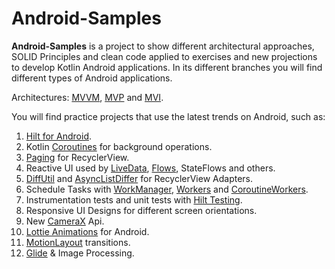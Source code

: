 # Android-Samples

**Android-Samples** is a project to show different architectural approaches, SOLID Principles and clean code applied to exercises and new projections to develop Kotlin Android applications. In its different branches you will find different types of Android applications.  

Architectures: [MVVM](https://developer.android.com/jetpack/guide?gclid=CjwKCAjw7--KBhAMEiwAxfpkWARBM3vubBOpHHvULyoTy68qjoheC-wESXngfHpfNe6P6Q45062M9RoCSaIQAvD_BwE&gclsrc=aw.ds), [MVP](https://www.raywenderlich.com/7026-getting-started-with-mvp-model-view-presenter-on-android) and [MVI](https://blog.mindorks.com/mvi-architecture-android-tutorial-for-beginners-step-by-step-guide).

  You will find practice projects that use the latest trends on Android, such as:

1. [Hilt for Android](https://developer.android.com/training/dependency-injection/hilt-android).
2. Kotlin [Coroutines](https://developer.android.com/kotlin/coroutines) for background operations. 
3. [Paging](https://developer.android.com/topic/libraries/architecture/paging/v3-overview) for RecyclerView. 
4. Reactive UI used by [LiveData](https://developer.android.com/topic/libraries/architecture/livedata), [Flows](https://developer.android.com/kotlin/flow), StateFlows and others.
5. [DiffUtil](https://developer.android.com/reference/androidx/recyclerview/widget/DiffUtil) and [AsyncListDiffer](https://developer.android.com/reference/androidx/recyclerview/widget/AsyncListDiffer) for RecyclerView Adapters.
6. Schedule Tasks with [WorkManager](https://developer.android.com/topic/libraries/architecture/workmanager), [Workers](https://developer.android.com/reference/androidx/work/Worker) and [CoroutineWorkers](https://developer.android.com/topic/libraries/architecture/workmanager/advanced/coroutineworker).
7. Instrumentation tests and unit tests with [Hilt Testing](https://developer.android.com/training/dependency-injection/hilt-testing).
8. Responsive UI Designs for different screen orientations.
9. New [CameraX](https://developer.android.com/training/camerax) Api.
10. [Lottie Animations](https://github.com/airbnb/lottie-android) for Android.
11. [MotionLayout](https://developer.android.com/training/constraint-layout/motionlayout) transitions.
12. [Glide](https://github.com/bumptech/glide) & Image Processing.
